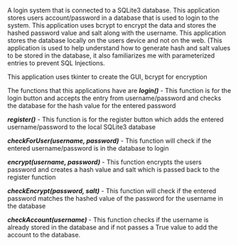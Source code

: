 A login system that is connected to a SQLite3 database. This application stores users account/password in a database that is used to login to the system. This application uses bcrypt to encrypt the data and stores the hashed password value and salt along with the username. This application
stores the database locally on the users device and not on the web. (This application is used to help understand how to generate hash and salt values to be stored in the database, it also familiarizes me with parameterized entries to prevent SQL Injections.

This application uses tkinter to create the GUI, bcrypt for encryption

The functions that this applications have are
***login()*** - This function is for the login button and accepts the entry from username/password and checks the database for the hash value for the entered password

***register()*** - This function is for the register button which adds the entered username/password to the local SQLite3 database

***checkForUser(username, password)*** - This function will check if the entered username/password is in the database to login

***encrypt(username, password)*** - This function encrypts the users password and creates a hash value and salt which is passed back to the register function

***checkEncrypt(password, salt)*** - This function will check if the entered password matches the hashed value of the password for the username in the database

***checkAccount(username)*** - This function checks if the username is already stored in the database and if not passes a True value to add the account to the database.
